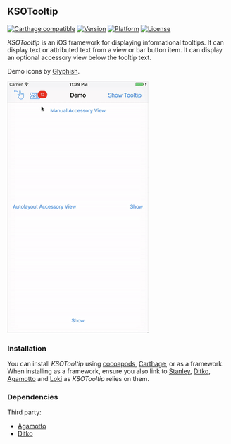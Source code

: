 ## KSOTooltip

[![Carthage compatible](https://img.shields.io/badge/Carthage-compatible-4BC51D.svg?style=flat)](https://github.com/Carthage/Carthage)
[![Version](http://img.shields.io/cocoapods/v/Ditko.svg)](http://cocoapods.org/?q=Ditko)
[![Platform](http://img.shields.io/cocoapods/p/Ditko.svg)]()
[![License](http://img.shields.io/cocoapods/l/Ditko.svg)](https://github.com/Kosoku/Ditko/blob/master/license.txt)

*KSOTooltip* is an iOS framework for displaying informational tooltips. It can display text or attributed text from a view or bar button item. It can display an optional accessory view below the tooltip text.

Demo icons by [Glyphish](http://www.glyphish.com/).

![iOS](screenshots/iOS.gif)

### Installation

You can install *KSOTooltip* using [cocoapods](https://cocoapods.org/), [Carthage](https://github.com/Carthage/Carthage), or as a framework. When installing as a framework, ensure you also link to [Stanley](https://github.com/Kosoku/Stanley), [Ditko](https://github.com/Kosoku/Ditko), [Agamotto](https://github.com/Kosoku/Agamotto) and [Loki](https://github.com/Kosoku/Loki) as *KSOTooltip* relies on them.

### Dependencies

Third party:

- [Agamotto](https://github.com/Kosoku/Agamotto)
- [Ditko](https://github.com/Kosoku/Ditko)